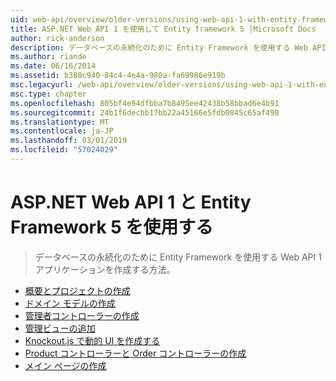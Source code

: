 ```yaml
---
uid: web-api/overview/older-versions/using-web-api-1-with-entity-framework-5/index
title: ASP.NET Web API 1 を使用して Entity framework 5 |Microsoft Docs
author: rick-anderson
description: データベースの永続化のために Entity Framework を使用する Web API 1 アプリケーションを作成する方法。
ms.author: riande
ms.date: 06/16/2014
ms.assetid: b380c940-84c4-4e4a-980a-fa69986e919b
msc.legacyurl: /web-api/overview/older-versions/using-web-api-1-with-entity-framework-5
msc.type: chapter
ms.openlocfilehash: 805bf4e94dfbba7b8495ee42438b58bbad6e4b91
ms.sourcegitcommit: 24b1f6decbb17bb22a45166e5fdb0845c65af498
ms.translationtype: MT
ms.contentlocale: ja-JP
ms.lasthandoff: 03/01/2019
ms.locfileid: "57024029"
---
```

<a name="using-aspnet-web-api-1-with-entity-framework-5"></a>ASP.NET Web API 1 と Entity Framework 5 を使用する
====================
> データベースの永続化のために Entity Framework を使用する Web API 1 アプリケーションを作成する方法。


- [概要とプロジェクトの作成](using-web-api-with-entity-framework-part-1.md)
- [ドメイン モデルの作成](using-web-api-with-entity-framework-part-2.md)
- [管理者コントローラーの作成](using-web-api-with-entity-framework-part-3.md)
- [管理ビューの追加](using-web-api-with-entity-framework-part-4.md)
- [Knockout.js で動的 UI を作成する](using-web-api-with-entity-framework-part-5.md)
- [Product コントローラーと Order コントローラーの作成](using-web-api-with-entity-framework-part-6.md)
- [メイン ページの作成](using-web-api-with-entity-framework-part-7.md)
